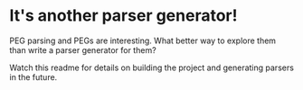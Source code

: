 # It's another parser generator!

PEG parsing and PEGs are interesting. What better way to explore them than write a parser generator for them?

Watch this readme for details on building the project and generating parsers in the future.
